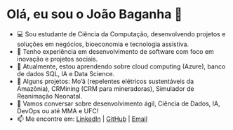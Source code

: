 # Olá, eu sou o João Baganha 👋

- 💻 Sou estudante de Ciência da Computação, desenvolvendo projetos e soluções em negócios, bioeconomia e tecnologia assistiva.
- 🚀 Tenho experiência em desenvolvimento de software com foco em inovação e projetos sociais.
- 🌱 Atualmente, estou aprendendo sobre cloud computing (Azure), banco de dados SQL, IA e Data Science.
- 🎯 Alguns projetos: Mo’ã (repelentes elétricos sustentáveis da Amazônia), CRMining (CRM para mineradoras), Simulador de Reanimação Neonatal.
- 💬 Vamos conversar sobre desenvolvimento ágil, Ciência de Dados, IA, DevOps ou até MMA e UFC!
- 📫 Me encontre em: [LinkedIn](https://linkedin.com/in/joaopedrobaganha) | [GitHub](https://github.com/JoaoBaganha) | [Email](mailto:baganhajoap@gmail.com)

